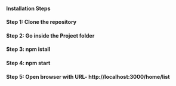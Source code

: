 
#### Installation Steps

#### Step 1: Clone the repository

#### Step 2: Go inside the Project folder

#### Step 3: npm istall

#### Step 4: npm start

#### Step 5: Open browser with URL- http://localhost:3000/home/list
